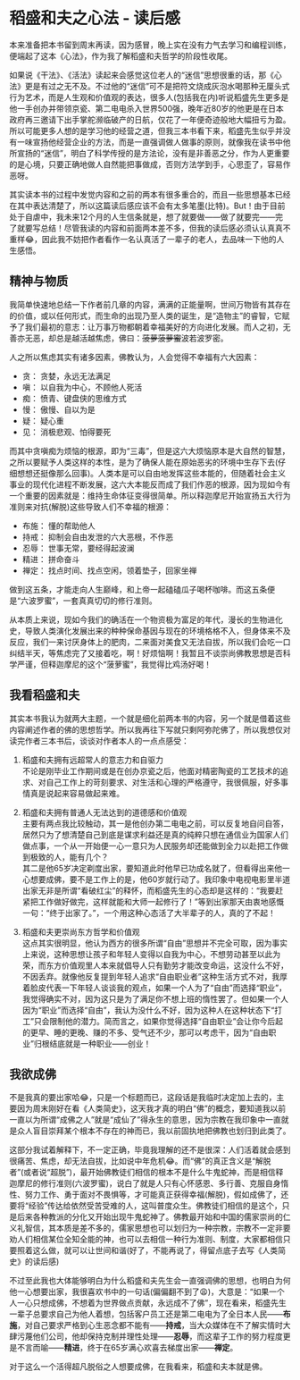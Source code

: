 # 稻盛和夫之心法 - 读后感
本来准备把本书留到周末再读，因为感冒，晚上实在没有力气去学习和编程训练，便端起了这本《心法》，作为我了解稻盛和夫哲学的阶段性收尾。

如果说《干法》、《活法》读起来会感觉这位老人的“迷信”思想很重的话，那《心法》更是有过之无不及。不过他的“迷信”可不是把符文烧成灰泡水喝那种无厘头式行为艺术，而是人生观和价值观的表达，很多人(包括我在内)听说稻盛先生更多是他一手创办并带领京瓷、第二电电杀入世界500强，晚年近80岁的他更是在日本政府再三邀请下出手掌舵濒临破产的日航，仅花了一年便奇迹般地大幅扭亏为盈。所以可能更多人想的是学习他的经营之道，但我三本书看下来，稻盛先生似乎并没有一味宣扬他经营企业的方法，而是一直强调做人做事的原则，就像我在读书中他所宣扬的“迷信”，明白了科学传授的是方法论，没有是非善恶之分，作为人更重要的是心境，只要正确地做人自然能把事做成，否则方法学到手，心思歪了，容易作恶呀。

其实读本书的过程中发觉内容和之前的两本有很多重合的，而且一些思想基本已经在其中表达清楚了，所以这篇读后感应该不会有太多笔墨(比特)。But！由于目前处于自虐中，我未来12个月的人生信条就是，想了就要做——做了就要完——完了就要写总结！尽管我读的内容和前面两本差不多，但我的读后感必须认认真真不重样😂，因此我不妨把作者看作一名认真活了一辈子的老人，去品味一下他的人生感悟。

## 精神与物质
我简单快速地总结一下作者前几章的内容，满满的正能量啊，世间万物皆有其存在的价值，或以任何形式，而生命的出现乃至人类的诞生，是“造物主”的睿智，它赋予了我们最初的意志：让万事万物都朝着幸福美好的方向进化发展。而人之初，无善亦无恶，却总是越活越焦虑，佛曰：~~菠萝菠萝蜜~~波若波罗密。

人之所以焦虑其实有诸多因素，佛教认为，人会觉得不幸福有六大因素：
- 贪： 贪婪，永远无法满足
- 嗔： 以自我为中心，不顾他人死活
- 痴： 愤青、键盘侠的思维方式
- 慢： 傲慢、自以为是
- 疑： 疑心重
- 见： 消极悲观、怕得要死

而其中贪嗔痴为烦恼的根源，即为“三毒”，但是这六大烦恼原本是大自然的智慧，之所以要赋予人类这样的本性，是为了确保人能在原始恶劣的环境中生存下去(仔细想想还挺像那么回事)。人类本是可以自由地发挥这些本能的，但随着社会主义事业的现代化进程不断发展，这六大本能反而成了我们作恶的根源，因为现如今有一个重要的因素就是：维持生命体征变得很简单。所以释迦摩尼开始宣扬五大行为准则来对抗(解脱)这些导致人们不幸福的根源：
- 布施： 懂的帮助他人
- 持戒： 抑制会自由发泄的六大恶根，不作恶
- 忍辱： 世事无常，要经得起波澜
- 精进： 拼命奋斗
- 禅定： 找点时间、找点空闲，领着垫子，回家坐禅

做到这五条，才能走向人生巅峰，和上帝一起磕磕瓜子喝杯咖啡。而这五条便是“六波罗蜜”，一套真真切切的修行准则。

从本质上来说，现如今我们的确活在一个物资极为富足的年代，漫长的生物进化史，导致人类演化发展出来的种种保命基因与现在的环境格格不入，但身体来不及反应，我们一来讨厌身体上的肥肉，二来面对美食又无法自拔，所以我们会吃一口纠结半天，等焦虑完了又接着吃，啊！好烦恼啊！我暂且不谈崇尚佛教思想是否科学严谨，但释迦摩尼的这个“菠萝蜜”，我觉得比鸡汤好喝！

## 我看稻盛和夫
其实本书我认为就两大主题，一个就是细化前两本书的内容，另一个就是借着这些内容阐述作者的佛的思想哲学。所以我再往下写就只剩阿弥陀佛了，所以我想仅对读完作者三本书后，谈谈对作者本人的一点点感受：
1. 稻盛和夫拥有远超常人的意志力和自驱力  
不论是刚毕业工作期间或是在创办京瓷之后，他面对精密陶瓷的工艺技术的追求、对自己工作上的苛刻要求、对生活和心理的严格遵守，我很佩服，好多事情真是说起来容易做起来难。

2. 稻盛和夫拥有普通人无法达到的道德感和价值观  
主要有两点我比较触动，其一是他创办第二电电之前，可以反复地自问自答，居然只为了想清楚自己到底是谋求利益还是真的纯粹只想在通信业为国家人们做点事，一个从一开始便一心一意只为人民服务却还能做到全力以赴把工作做到极致的人，能有几个？  
其二是他65岁决定剃度出家，要知道此时他早已功成名就了，但看得出来他一心想要成佛，要不是工作上的是，他60岁就行动了。我印象中电视电影里半道出家无非是所谓“看破红尘”的释怀，而稻盛先生的心态却是这样的：“我要赶紧把工作做好做完，这样就能和大师一起修行了！”等到出家那天由衷地感慨一句：“终于出家了。”，一个用这种心态活了大半辈子的人，真的了不起！

3. 稻盛和夫更崇尚东方哲学和价值观  
这点其实很明显，他认为西方的很多所谓“自由”思想并不完全可取，因为事实上来说，这种思想让孩子和年轻人变得以自我为中心，不想劳动甚至以此为荣，而东方价值观里人本来就倡导人只有勤劳才能改变命运，这没什么不好，不因丢弃。就像他反复提到年轻人追求“自由职业者”这种生活方式不对，我厚着脸皮代表一下年轻人谈谈我的观点，如果一个人为了“自由”而选择“职业”，我觉得确实不对，因为这只是为了满足你不想上班的惰性罢了。但如果一个人因为“职业”而选择“自由”，我认为没什么不好，因为这种人在这种状态下“打工”只会限制他的潜力。简而言之，如果你觉得选择“自由职业”会让你今后起的更早、睡的更晚、赚的不多、受气还不少，那可以考虑干，因为“自由职业”归根结底就是一种职业——创业！

## 我欲成佛
不是我真的要出家哈😂，只是一个标题而已，这段话是我临时决定加上去的，主要因为周末刚好在看《人类简史》，这天我才真的明白“佛”的概念，要知道我以前一直以为所谓“成佛之人”就是“成仙了”得永生的意思，因为宗教在我印象中一直就是众人盲目崇拜某个根本不存在的神而已，我以前固执地把佛教也划归到此类了。

这部分我试着解释下，不一定正确，毕竟我理解的还不是很深：人们活着就会感到很痛苦、焦虑，却无法自拔，比如说中年危机😂。而“佛”的真正含义是“解脱者”(或者说“超脱”)，最开始佛教徒们相信的根本不是什么牛鬼蛇神，而是相信释迦摩尼的修行准则(六波罗蜜)，说白了就是人只有心怀感恩、多行善、克服自身惰性、努力工作、勇于面对不畏惧等，才可能真正获得幸福(解脱)，假如成佛了，还要将“经验”传达给依然受苦受难的人，这叫普度众生。佛教徒们相信的是这个，只是后来各种教派的分化又开始出现牛鬼蛇神了。佛教最开始和中国的儒家崇尚的仁义礼智信，其本质是差不多的，儒家思想也可以划归为一种宗教，宗教不一定非要劝人们相信某位全知全能的神，也可以去相信一种行为准则、制度，大家都相信只要照着这么做，就可以让世间和谐(好了，不能再说了，得留点底子去写《人类简史》的读后感)

不过至此我也大体能够明白为什么稻盛和夫先生会一直强调佛的思想，也明白为何他一心想要出家，我很喜欢书中的一句话(偏偏翻不到了😩)，大意是：“如果一个人一心只想成佛，不想着为世界做点贡献，永远成不了佛”，现在看来，稻盛先生一辈子总要求自己为他人着想，包括客户员工还是第二电电为了全日本人民——**布施**，对自己要求严格到心生恶念都不能有——**持戒**，当大众媒体在不了解实情时大肆污蔑他们公司，他却保持克制并理性处理——**忍辱**，而这辈子工作的努力程度更是不言而喻——**精进**，终于在65岁满心欢喜去梯度出家——**禅定**。

对于这么一个活得超凡脱俗之人想要成佛，在我看来，稻盛和夫本就是佛。
